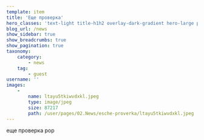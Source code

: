 ```yaml
---
template: item
title: 'Еще проверка'
hero_classes: 'text-light title-h1h2 overlay-dark-gradient hero-large parallax'
blog_url: /news
show_sidebar: true
show_breadcrumbs: true
show_pagination: true
taxonomy:
    category:
        - news
    tag:
        - guest
username: ''
images:
    -
        name: ltayu5tkiwvdxkl.jpeg
        type: image/jpeg
        size: 87217
        path: /user/pages/02.News/esche-proverka/ltayu5tkiwvdxkl.jpeg
---
```


еще проверка рор